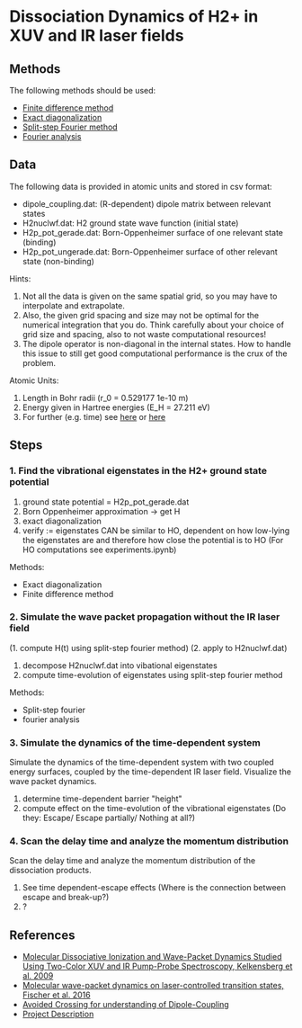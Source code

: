 # Dissociation Dynamics of H2+ in XUV and IR laser fields

## Methods

The following methods should be used:

* [Finite difference method](https://en.wikipedia.org/wiki/Finite_difference_method)
* [Exact diagonalization](https://en.wikipedia.org/wiki/Exact_diagonalization)
* [Split-step Fourier method](https://en.wikipedia.org/wiki/Split-step_method)
* [Fourier analysis](https://en.wikipedia.org/wiki/Split-step_method)


## Data

The following data is provided in atomic units and stored in csv format:

* dipole_coupling.dat: (R-dependent) dipole matrix between relevant states
* H2nuclwf.dat: H2 ground state wave function (initial state)
* H2p_pot_gerade.dat: Born-Oppenheimer surface of one relevant state (binding)
* H2p_pot_ungerade.dat: Born-Oppenheimer surface of other relevant state (non-binding)

Hints:

1. Not all the data is given on the same spatial grid,
   so you may have to interpolate and extrapolate.
2. Also, the given grid spacing and size may not be optimal for the numerical
   integration that you do. Think carefully about your choice of grid size
   and spacing, also to not waste computational resources!
3. The dipole operator is non-diagonal in the internal states.
   How to handle this issue to still get good computational performance
   is the crux of the problem. 
   
Atomic Units:

1. Length in Bohr radii (r_0 = 0.529177 1e-10 m)
2. Energy given in Hartree energies (E_H = 27.211 eV)
3. For further (e.g. time) see [here](https://de.wikipedia.org/wiki/Atomare_Einheiten) or [here](https://en.wikipedia.org/wiki/Hartree_atomic_units#Units)


## Steps

### 1. Find the vibrational eigenstates in the H2+ ground state potential

1. ground state potential = H2p_pot_gerade.dat 
2. Born Oppenheimer approximation -> get H
3. exact diagonalization
4. verify := eigenstates CAN be similar to HO, dependent on how low-lying the eigenstates are and therefore how close the potential is to HO (For HO computations see experiments.ipynb)

Methods:

* Exact diagonalization
* Finite difference method


### 2. Simulate the wave packet propagation without the IR laser field

(1. compute H(t) using split-step fourier method)
(2. apply to H2nuclwf.dat)

1. decompose H2nuclwf.dat into vibational eigenstates
2. compute time-evolution of eigenstates using split-step fourier method

Methods:

* Split-step fourier
* fourier analysis


### 3. Simulate the dynamics of the time-dependent system
Simulate the dynamics of the time-dependent system with two coupled energy surfaces,
coupled by the time-dependent IR laser field. Visualize the wave packet dynamics.

1. determine time-dependent barrier "height"
2. compute effect on the time-evolution of the vibrational eigenstates (Do they: Escape/ Escape partially/ Nothing at all?)


### 4. Scan the delay time and analyze the momentum distribution
Scan the delay time and analyze the momentum distribution of the dissociation products.

1. See time dependent-escape effects (Where is the connection between escape and break-up?)
2. ?

## References

* [Molecular Dissociative Ionization and Wave-Packet Dynamics Studied Using Two-Color XUV and IR Pump-Probe Spectroscopy, Kelkensberg et al. 2009](https://journals.aps.org/prl/abstract/10.1103/PhysRevLett.103.123005)
* [Molecular wave-packet dynamics on laser-controlled transition states, Fischer et al. 2016](https://journals.aps.org/pra/abstract/10.1103/PhysRevA.93.012507)
* [Avoided Crossing for understanding of Dipole-Coupling](https://www.univie.ac.at/columbus/workshops/Tianjin2016/Lectures/PLASSER/FP2_handout.pdf)
* [Project Description](https://uebungen.physik.uni-heidelberg.de/uebungen/download/4233/Programming%20projects.pdf)
